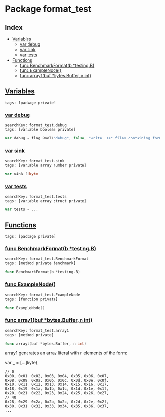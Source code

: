 # Package format_test

## Index

* [Variables](#var)
    * [var debug](#debug)
    * [var sink](#sink)
    * [var tests](#tests)
* [Functions](#func)
    * [func BenchmarkFormat(b *testing.B)](#BenchmarkFormat)
    * [func ExampleNode()](#ExampleNode)
    * [func array1(buf *bytes.Buffer, n int)](#array1)


## <a id="var" href="#var">Variables</a>

```
tags: [package private]
```

### <a id="debug" href="#debug">var debug</a>

```
searchKey: format_test.debug
tags: [variable boolean private]
```

```Go
var debug = flag.Bool("debug", false, "write .src files containing formatting input; for debugging")
```

### <a id="sink" href="#sink">var sink</a>

```
searchKey: format_test.sink
tags: [variable array number private]
```

```Go
var sink []byte
```

### <a id="tests" href="#tests">var tests</a>

```
searchKey: format_test.tests
tags: [variable array struct private]
```

```Go
var tests = ...
```

## <a id="func" href="#func">Functions</a>

```
tags: [package private]
```

### <a id="BenchmarkFormat" href="#BenchmarkFormat">func BenchmarkFormat(b *testing.B)</a>

```
searchKey: format_test.BenchmarkFormat
tags: [method private benchmark]
```

```Go
func BenchmarkFormat(b *testing.B)
```

### <a id="ExampleNode" href="#ExampleNode">func ExampleNode()</a>

```
searchKey: format_test.ExampleNode
tags: [function private]
```

```Go
func ExampleNode()
```

### <a id="array1" href="#array1">func array1(buf *bytes.Buffer, n int)</a>

```
searchKey: format_test.array1
tags: [method private]
```

```Go
func array1(buf *bytes.Buffer, n int)
```

array1 generates an array literal with n elements of the form: 

var _ = [...]byte{ 

```
// 0
0x00, 0x01, 0x02, 0x03, 0x04, 0x05, 0x06, 0x07,
0x08, 0x09, 0x0a, 0x0b, 0x0c, 0x0d, 0x0e, 0x0f,
0x10, 0x11, 0x12, 0x13, 0x14, 0x15, 0x16, 0x17,
0x18, 0x19, 0x1a, 0x1b, 0x1c, 0x1d, 0x1e, 0x1f,
0x20, 0x21, 0x22, 0x23, 0x24, 0x25, 0x26, 0x27,
// 40
0x28, 0x29, 0x2a, 0x2b, 0x2c, 0x2d, 0x2e, 0x2f,
0x30, 0x31, 0x32, 0x33, 0x34, 0x35, 0x36, 0x37,
...

```
